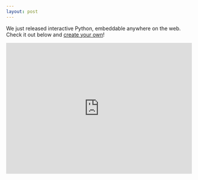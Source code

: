```yaml
---
layout: post
---
```


We just released interactive Python, embeddable anywhere on the web.  Check it out below and [create your own](http://trinket.io/python)!

<iframe src="https://trinket.io/embed/python/536402fe83c3703c43a67f14" width="100%" height="356" frameborder="0" marginwidth="0" marginheight="0" allowfullscreen> </iframe>
